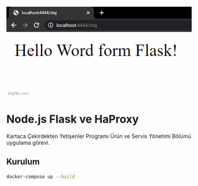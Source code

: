 
![Grafana Ekran Görüntüsü](https://github.com/ynsemrearslan/Node.js-Flask-ve-HaProxy/blob/main/ss.gif?raw=true)

#  Node.js Flask ve HaProxy

Kartaca Çekirdekten Yetişenler Programı Ürün ve Servis Yönetimi Bölümü uygulama görevi.

## Kurulum

```sh
docker-compose up --build
```
